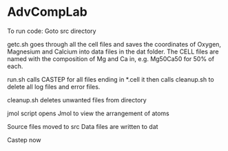# AdvCompLab

To run code: Goto src directory

getc.sh goes through all the cell files and saves the coordinates of Oxygen, Magnesium and Calcium into data files in the dat folder. The CELL files are named with the composition of Mg and Ca in, e.g. Mg50Ca50 for 50% of each. 

run.sh calls CASTEP for all files ending in *.cell it then calls cleanup.sh to delete all log files and error files.

cleanup.sh deletes unwanted files from directory

jmol script opens Jmol to view the arrangement of atoms 

Source files moved to src
Data files are written to dat

Castep now
